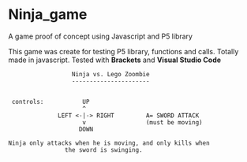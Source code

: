 # Ninja_game
A game proof of concept using Javascript and P5 library


  This game was create for testing P5 library, functions and calls.
  Totally made in javascript.
  Tested with **Brackets** and **Visual Studio Code**

                      Ninja vs. Lego Zoombie                        
                      ----------------------                        
                                                                    
                                                                   
     controls:           UP                                         
                         ^                                          
                  LEFT <-|-> RIGHT         A= SWORD ATTACK          
                         v                 (must be moving)        
                        DOWN                                        
                                                                   
    Ninja only attacks when he is moving, and only kills when       
                    the sword is swinging.    
